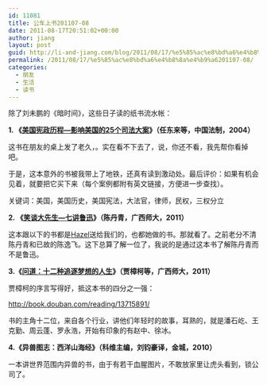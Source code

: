```yaml
---
id: 11081
title: 公车上书201107-08
date: 2011-08-17T20:51:02+00:00
author: jiang
layout: post
guid: http://li-and-jiang.com/blog/2011/08/17/%e5%85%ac%e8%bd%a6%e4%b8%8a%e4%b9%a6201107-08/
permalink: /2011/08/17/%e5%85%ac%e8%bd%a6%e4%b8%8a%e4%b9%a6201107-08/
categories:
  - 朋友
  - 生活
  - 读书
---
```

除了刘未鹏的《暗时间》，这些日子读的纸书流水帐：

**1. 《**<a href="http://book.douban.com/subject/1144185/" target="_blank"><strong>美国宪政历程—影响美国的25个司法大案</strong></a>**》（任东来等，中国法制，2004）**

这书在朋友的桌上发了老久，。实在看不下去了，说，你还不看，我先帮你看掉吧。

于是，这本意外的书被我带上了地铁，还真有读到激动处。最后评价：如果有机会见着，就要把它买下来（每个案例都附有英文链接，方便进一步查找）。

关键词：美国，美国历史，美国宪法，大法官，律师，民权，三权分立

**2. 《**<a href="http://book.douban.com/subject/5905348/" target="_blank"><strong>笑谈大先生—七讲鲁迅</strong></a>**》（陈丹青，广西师大，2011）**

这本跟以下的书都是<a href="http://ouu.in/" target="_blank">Hazel</a>送给我们的，也都她做的书。那就看了。之前老分不清陈丹青和已故的陈逸飞。这下总算了解一位了，我说的是通过这本书了解陈丹青而不是鲁迅。

**3.《**<a href="http://book.douban.com/subject/6517419/" target="_blank"><strong>问道：十二种追逐梦想的人生</strong></a>**》（贾樟柯等，广西师大，2011）**

贾樟柯的序言写得好，抵这本书的四分之一强：

<http://book.douban.com/reading/13715891/>

书的主角十二位，来自各个行业，讲他们年轻时的故事，耳熟的，就是潘石屹、王克勤、周云蓬、罗永浩，开始有印象的有赵中、徐冰。

**4.《异兽图志：西洋山海经》（科维主编，刘钧豪译，金城，2010）**

一本讲世界范围内异兽的书，由于有若干血腥图片，不敢放家里让虎头看到，锁公司了。